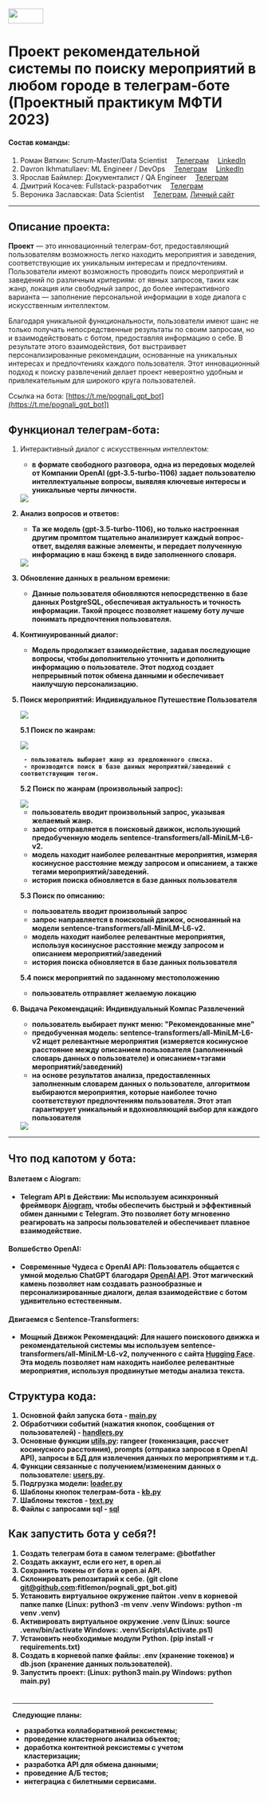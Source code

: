 
# <img src='./static/img/mipt-icon.png' width="70" height="30"> 
# Проект рекомендательной системы по поиску мероприятий в любом городе в телеграм-боте (Проектный практикум МФТИ 2023)


#### Состав команды: 

1. Роман Вяткин: Scrum-Master/Data Scientist <img src='./static/img/tg.png' width="10" height="10"> [Телеграм](https://t.me/Niktyav) <img src='./static/img/linkedin.png' width="10" height="10"> [LinkedIn](https://www.linkedin.com/in/roman-vyatkin-30782a22a/)
2. Davron Ikhmatullaev: ML Engineer / DevOps <img src='./static/img/tg.png' width="10" height="10"> [Телеграм](https://t.me/ihmatullaev) <img src='./static/img/linkedin.png' width="10" height="10"> [LinkedIn](https://www.linkedin.com/in/davron-ikhmatullaev/)
3. Ярослав Баймлер: Документалист / QA Engineer <img src='./static/img/tg.png' width="10" height="10"> [Телеграм](https://t.me/Yar71542)
4. Дмитрий Косачев: Fullstack-разработчик <img src='./static/img/tg.png' width="10" height="10"> [Телеграм](https://t.me/Kosatchev)
5. Вероника Заславская: Data Scientist <img src='./static/img/tg.png' width="10" height="10"> [Телеграм](https://t.me/nika_tonika), [Личный сайт](https://zaslavskaia.ru/)
---

## Описание проекта:
<b>Проект</b> — это инновационный телеграм-бот, предоставляющий пользователям возможность легко находить мероприятия и заведения, соответствующие их уникальным интересам и предпочтениям. Пользователи имеют возможность проводить поиск мероприятий и заведений по различным критериям: от явных запросов, таких как жанр, локация или свободный запрос, до более интерактивного варианта — заполнение персональной информации в ходе диалога с искусственным интеллектом.


Благодаря уникальной функциональности, пользователи имеют шанс не только получать непосредственные результаты по своим запросам, но и взаимодействовать с ботом, предоставляя информацию о себе. В результате этого взаимодействия, бот выстраивает персонализированные рекомендации, основанные на уникальных интересах и предпочтениях каждого пользователя. Этот инновационный подход к поиску развлечений делает проект невероятно удобным и привлекательным для широкого круга пользователей.


Ссылка на бота: [https://t.me/pognali_gpt_bot](https://t.me/pognali_gpt_bot])

## Функционал телеграм-бота:

1. Интерактивный диалог с искусственным интеллектом:
    
    - <b>в формате свободного разговора, одна из передовых моделей от Компании OpenAI (gpt-3.5-turbo-1106) задает пользователю интеллектуальные вопросы, выявляя ключевые интересы и уникальные черты личности.</bs>

    <img src='./static/img/questions_fromGPT.jpg'>
2. Анализ вопросов и ответов:
    - <b> Та же модель (gpt-3.5-turbo-1106), но только настроенная другим промптом тщательно анализирует каждый вопрос-ответ, выделяя важные элементы, и передает полученную информацию в наш бэкенд в виде заполненного словаря.</b>

    <img src='./static/img/filled_dict.png'>
3. Обновление данных в реальном времени:  
    - <b>Данные пользователя обновляются непосредственно в базе данных PostgreSQL, обеспечивая актуальность и точность информации. Такой процесс позволяет нашему боту лучше понимать предпочтения пользователя.</b>
4. Континуированный диалог:

    - Модель продолжает взаимодействие, задавая последующие вопросы, чтобы дополнительно уточнить и дополнить информацию о пользователе. Этот подход создает непрерывный поток обмена данными и обеспечивает наилучшую персонализацию.

5. Поиск мероприятий: Индивидуальное Путешествие Пользователя

    <img src='./static/img/search_menu.png'>

    5.1 Поиск по жанрам:

    <img src='./static/img/genres.png'>

        - пользователь выбирает жанр из предложенного списка.
        - производится поиск в базе данных мероприятий/заведений с соответствующим тегом.
    5.2 Поиск по жанрам (произвольный запрос):

    <img src='./static/img/search_genres.png'>

    - пользователь вводит произвольный запрос, указывая желаемый жанр.
    - запрос отправляется в поисковый движок, использующий предобученную модель sentence-transformers/all-MiniLM-L6-v2.
    - модель находит наиболее релевантные мероприятия, измеряя косинусное расстояние между запросом и описанием, а также тегами мероприятий/заведений.
    - история поиска обновляется в базе данных пользователя

    5.3 Поиск по описанию:
    - пользователь вводит произвольный запрос
    - запрос направляется в поисковый движок, основанный на модели sentence-transformers/all-MiniLM-L6-v2.
    - модель находит наиболее релевантные мероприятия, используя косинусное расстояние между запросом и описанием мероприятий/заведений
    - история поиска обновляется в базе данных пользователя

    5.4  поиск мероприятий по заданному местоположению
    - пользователь отправляет желаемую локацию
   
6. Выдача Рекомендаций: Индивидуальный Компас Развлечений

    - пользователь выбирает пункт меню: "Рекомендованные мне"
    - предобученная модель: sentence-transformers/all-MiniLM-L6-v2 ищет релевантные мероприятия (измеряется косинусное расстояние между описанием пользователя (заполненный словарь данных о пользователе) и описанием+тэгами мероприятий/заведений)
    - на основе результатов анализа, предоставленных заполненным словарем данных о пользователе, алгоритмом выбираются мероприятия, которые наиболее точно соответствуют предпочтениям пользователя. Этот этап гарантирует уникальный и вдохновляющий выбор для каждого пользователя

    <img src='./static/img/recommend.png'>

---
## Что под капотом у бота:
#### Взлетаем с Aiogram:
- <b>Telegram API в Действии:</b>
Мы используем асинхронный фреймворк [Aiogram](https://aiogram.dev/), чтобы обеспечить быстрый и эффективный обмен данными с Telegram. Это позволяет боту мгновенно реагировать на запросы пользователей и обеспечивает плавное взаимодействие.
#### Волшебство OpenAI:
- <b>Современные Чудеса с OpenAI API:</b>
Пользователь общается с умной моделью ChatGPT благодаря [OpenAI API](https://platform.openai.com/docs/api-reference). Этот магический камень позволяет нам создавать разнообразные и персонализированные диалоги, делая взаимодействие с ботом удивительно естественным.
#### Двигаемся с Sentence-Transformers:
- <b>Мощный Движок Рекомендаций:</b>
Для нашего поискового движка и рекомендательной системы мы используем sentence-transformers/all-MiniLM-L6-v2, полученного с сайта [Hugging Face](https://huggingface.co/sentence-transformers/all-MiniLM-L6-v2). Эта модель позволяет нам находить наиболее релевантные мероприятия, используя продвинутые методы анализа текста.



## Структура кода:

1.  Основной файл запуска бота  - [main.py](main.py)
2.  Обработчики событий (нажатия кнопок, сообщения от пользователей) - [handlers.py](handlers.py)
3.  Основные функции [utils.py](utils.py): rangeer (токенизация, рассчет косинусного расстояния), prompts (отправка запросов в OpenAI API), запросы в БД для извлечения данных по мероприятиям и т.д.
4.  Функции связанные с получением/измененим данных о пользователе: [users.py](users.py). 
5.  Подгрузка модели: [loader.py](loader.py)
6.  Шаблоны кнопок телеграм-бота - [kb.py](kb.py)
7.  Шаблоны текстов - [text.py](text.py)
8.  Файлы с запросами sql - [sql](sql/)


 ## Как запустить бота у себя?! 

1. Создать телеграм бота в самом телеграме: @botfather
2. Создать аккаунт, если его нет, в open.ai
3. Сохранить токены от бота и open.ai API.
4. Cклонировать репозитарий к себе. (git clone git@github.com:fitlemon/pognali_gpt_bot.git)
5. Установить виртуальное окружение пайтон .venv в  корневой папке папке (Linux: python3 -m venv .venv Windows: python -m venv .venv)
6. Активировать виртуальное окружение .venv (Linux: source .venv/bin/activate Windows: .venv\Scripts\Activate.ps1)
7. Установить необходимые модули Python. (pip install -r requirements.txt)
8. Создать в корневой папке файлы: .env (хранение токенов) и db.json (хранение данных пользователей).
9. Запустить проект: (Linux: python3 main.py Windows: python main.py)

<div style="border: 3px dotted white; padding: 5px; margin-right: auto;  width: 80%;"> 

---
<b>Следующие планы:</b>

- разработка коллаборативной рексистемы;
- проведение кластерного анализа объектов;
- доработка контентной рексистемы с учетом кластеризации;
- разработка API для обмена данными;
- проведение A/Б тестов;
- интеграциа с билетными сервисами.
</div>
